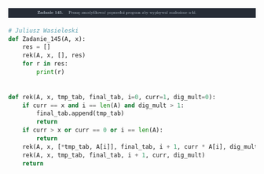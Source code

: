 <picture>
  <source srcset="../../srt/zbior_zadan/145.png" media="(prefers-color-scheme: light)">
  <source srcset="../../srt/zbior_zadan/black_145.png" media="(prefers-color-scheme: dark)">
  <img src="../../srt/zbior_zadan/black_145.png" alt="zadanie 145">
</picture>

```python
# Juliusz Wasieleski
def Zadanie_145(A, x):
    res = []
    rek(A, x, [], res)
    for r in res:
        print(r)


def rek(A, x, tmp_tab, final_tab, i=0, curr=1, dig_mult=0):
    if curr == x and i == len(A) and dig_mult > 1:
        final_tab.append(tmp_tab)
        return
    if curr > x or curr == 0 or i == len(A):
        return
    rek(A, x, [*tmp_tab, A[i]], final_tab, i + 1, curr * A[i], dig_mult + 1)
    rek(A, x, tmp_tab, final_tab, i + 1, curr, dig_mult)
    return



```